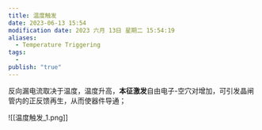 ```yaml
---
title: 温度触发
date: 2023-06-13 15:54
modification date: 2023 六月 13日 星期二 15:54:19
aliases:
  - Temperature Triggering
tags:
  - 
publish: "true"
---
```


反向漏电流取决于温度，温度升高，**本征激发**自由电子-空穴对增加，可引发晶闸管内的正反馈再生，从而使器件导通；

![[温度触发_1.png]]
